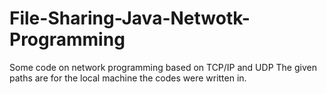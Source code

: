 # File-Sharing-Java-Netwotk-Programming
Some code on network programming based on TCP/IP and UDP
The given paths are for the local machine the codes were written in.

